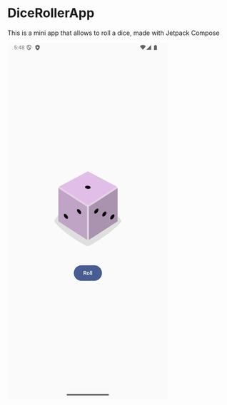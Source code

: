 # DiceRollerApp
This is a mini app that allows to roll a dice, made with Jetpack Compose

<img height="800" src="/app/src/main/res/drawable/dicerollerapp.png" width="360" alt="Screenshot of the UI"/>
